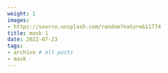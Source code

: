 ```yaml
---
weight: 1
images:
- https://source.unsplash.com/random?nature&11774
title: mask 1
date: 2022-07-23
tags:
- archive # all posts
- mask
---
```

